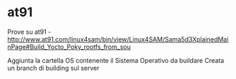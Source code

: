 # at91
Prove su at91 - http://www.at91.com/linux4sam/bin/view/Linux4SAM/Sama5d3XplainedMainPage#Build_Yocto_Poky_rootfs_from_sou

Aggiunta la cartella OS contenente il Sistema Operativo da buildare
Creata un branch di building sul server

